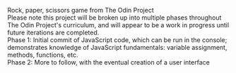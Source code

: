 Rock, paper, scissors game from The Odin Project<br>
Please note this project will be broken up into multiple phases throughout The Odin Project's curriculum, and will appear to be a work in progress until future iterations are completed.<br>
Phase 1: Initial commit of JavaScript code, which can be run in the console; demonstrates knowledge of JavaScript fundamentals: variable assignment, methods, functions, etc.<br>
Phase 2: More to follow, with the eventual creation of a user interface
